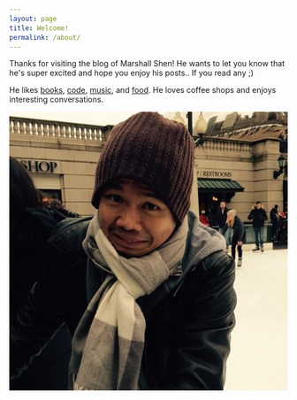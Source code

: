 ```yaml
---
layout: page
title: Welcome!
permalink: /about/
---
```


Thanks for visiting the blog of Marshall Shen! He wants to let you know that he's super excited and hope you enjoy his posts.. If you read any ;)

He likes [books](https://www.goodreads.com/user/show/11966831-marshall), [code](https://github.com/marshallshen), [music](https://soundcloud.com/marshalization), and [food](http://www.yummly.com/profile/MarshallShen55898). He loves coffee shops and enjoys interesting conversations.

![What an ice skating pro looks like](/images/me.jpg)


